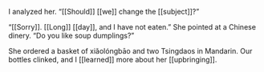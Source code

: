 I analyzed her. “[[Should]] [[we]] change the [[subject]]?”

“[[Sorry]]. [[Long]] [[day]], and I have not eaten.” She pointed at a Chinese dinery. “Do you like soup dumplings?”

She ordered a basket of xiǎolóngbāo and two Tsingdaos in Mandarin. Our bottles clinked, and I [[learned]] more about her [[upbringing]].